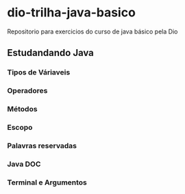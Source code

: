 # dio-trilha-java-basico
Repositorio para exercicios do curso de java básico pela Dio

## Estudandando Java
### Tipos de Váriaveis
### Operadores
### Métodos
### Escopo
### Palavras reservadas
### Java DOC
### Terminal e Argumentos
